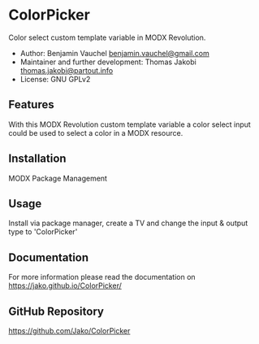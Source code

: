 # ColorPicker

Color select custom template variable in MODX Revolution.

- Author: Benjamin Vauchel <benjamin.vauchel@gmail.com>
- Maintainer and further development: Thomas Jakobi <thomas.jakobi@partout.info>
- License: GNU GPLv2

## Features

With this MODX Revolution custom template variable a color select input
could be used to select a color in a MODX resource.

## Installation

MODX Package Management

## Usage

Install via package manager, create a TV and change the input & output type to 'ColorPicker'

## Documentation

For more information please read the documentation on https://jako.github.io/ColorPicker/

## GitHub Repository

https://github.com/Jako/ColorPicker
